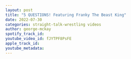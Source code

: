 ```yaml
---
layout: post
title: "5 QUESTIONS! Featuring Franky The Beast King"
date: 2022-07-30
categories: straight-talk-wrestling videos
author: george-mckay
spotify_track_id: 
youtube_video_id: fJYTPF8PsFE
apple_track_id: 
youtube_metadata: 
---
```

